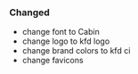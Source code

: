 ### Changed

- change font to Cabin
- change logo to kfd logo
- change brand colors to kfd ci
- change favicons
